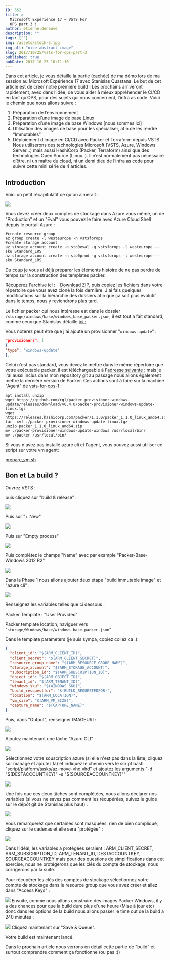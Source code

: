 ```yaml
---
ID: 352
title: >
  Microsoft Expérience 17 – VSTS For
  OPS part 3 !
author: etienne.deneuve
description: ""
tags: [""]
img: /assets/stock-3.jpg
img_alt: "nice abstract image"
slug: 2017/10/25/vsts-for-ops-part-3
published: true
pubDate: 2017-10-25 10:11:10
---
```


Dans cet article, je vous détaille la partie (cachée) de ma démo lors de ma session au Microsoft Expérience 17 avec Stanislas Quastana. Le but de cet article est de créer notre première build ! Les prochains arriveront rapidement, avec dans l’idée, de vous aider à mieux appréhender le CI/CD en tant qu’OPS, pour des sujets qui nous concernent, l’infra as code.
Voici le chemin que nous allons suivre :

1. Préparation de l’environnement
2. Préparation d’une image de base Linux
3. Préparation d’une image de base Windows [nous sommes ici]
4. Utilisation des images de base pour les spécialiser, afin de les rendre “Immutables”
5. Déploiement d’image en CI/CD avec Packer et Terraform depuis VSTS
   Nous utiliserons des technologies Microsoft (VSTS, Azure, Windows Server…) mais aussi HashiCorp (Packer, Terraform) ainsi que des technologies Open Source (Linux..). Il n’est normalement pas nécessaire d’être, ni un maître du cloud, ni un demi dieu de l’infra as code pour suivre cette mini série de 4 articles.

## Introduction

Voici un petit récapitulatif ce qu'on aimerait :

![](https://etienne.deneuve.xyz/wp-content/uploads/2017/10/Packer.png)

Vous devez créer deux comptes de stockage dans Azure vous même, un de "Production" et un "Eval" vous pouvez le faire avec Azure Cloud Shell depuis le portail Azure :

```shell
#create resource group
az group create -l westeurope -n vstsforops
#create storage account
az storage account create -n sto0eval -g vstsforops -l westeurope --sku Standard_LRS
az storage account create -n sto0prod -g vstsforops -l westeurope --sku Standard_LRS
```

Du coup je vous ai déjà préparer les éléments histoire de ne pas perdre de temps sur la construction des templates packer.

Récupérez l'archive ici :    [Download ZIP](https://github.com/EtienneDeneuve/vsts-for-ops/archive/master.zip), puis copiez les fichiers dans votre répertoire que vous avez cloné la fois dernière. J'ai fais quelques modifications sur la hiérarchie des dossiers afin que ça soit plus évolutif dans le temps, nous y reviendrons plus tard.

Le fichier packer qui nous intéresse est dans le dossier `/storage/windows/base/windows_base_packer.json`, il est tout a fait standard, comme ceux que Stanislas détaille [ici :](https://github.com/squasta/PackerAzureRM)

Vous noterez peut être que j'ai ajouté un provisionner "`windows-update`" :

```json
"provisioners": [
{
"type": "windows-update"
},
```

Celui n'est pas standard, vous devez le mettre dans le même répertoire que votre exécutable packer, il est téléchargeable à l'[adresse suivante :](https://github.com/rgl/packer-provisioner-windows-update/releases) mais je l'ai aussi inclus dans mon repository git au passage nous allons également mettre la dernière version de Packer. Ces actions sont à faire sur la machine "Agent" de [vsts-for-ops-1](https://etienne.deneuve.xyz/2017/10/09/vsts-for-ops-1/) :

```shell
apt install unzip
wget https://github.com/rgl/packer-provisioner-windows-update/releases/download/v0.4.0/packer-provisioner-windows-update-linux.tgz
wget https://releases.hashicorp.com/packer/1.1.0/packer_1.1.0_linux_amd64.zip
tar -xvf ./packer-provisioner-windows-update-linux.tgz
unzip packer_1.1.0_linux_amd64.zip
mv ./packer-provisioner-windows-update-windows /usr/local/bin/
mv ./packer /usr/local/bin/
```

Si vous n'avez pas installé azure cli et l'agent, vous pouvez aussi utiliser ce script sur votre vm agent:

[prepare_vm.sh](https://raw.githubusercontent.com/EtienneDeneuve/vsts-for-ops/master/scripts/platform/agent/prepare_vm.sh)

## Bon et La build ?

Ouvrez VSTS :

puis cliquez sur "build & release" :

![](https://etienne.deneuve.xyz/wp-content/uploads/2017/10/Sans-titre.png)

Puis sur "+ New"

![](https://etienne.deneuve.xyz/wp-content/uploads/2017/10/vsts-create-1.png)

Puis sur "Empty process"

![](https://etienne.deneuve.xyz/wp-content/uploads/2017/10/vsts-create-2.png)

Puis complétez le champs "Name" avec par example "Packer-Base-Windows 2012 R2"

![](https://etienne.deneuve.xyz/wp-content/uploads/2017/10/vsts-create-3.png)

Dans la Phase 1 nous allons ajouter deux étape "build immutable image" et "azure cli" :

![](https://etienne.deneuve.xyz/wp-content/uploads/2017/10/vsts-create-4.png)

Renseignez les variables telles que ci dessous :

Packer Template : "User Provided"

Packer template location, naviguer vers "`storage/Windows/base/windows_base_packer.json`"

Dans le template parameters (je suis sympa, copiez collez ca :):

```json
{
  "client_id": "$(ARM_CLIENT_ID)",
  "client_secret": "$(ARM_CLIENT_SECRET)",
  "resource_group_name": "$(ARM_RESOURCE_GROUP_NAME)",
  "storage_account": "$(ARM_STORAGE_ACCOUNT)",
  "subscription_id": "$(ARM_SUBSCRIPTION_ID)",
  "object_id": "$(ARM_OBJECT_ID)",
  "tenant_id": "$(ARM_TENANT_ID)",
  "windows_sku": "$(WINDOWS_SKU)",
  "build_resquestfor": "$(BUILD_REQUESTEDFOR)",
  "location": "$(ARM_LOCATION)",
  "vm_size": "$(ARM_VM_SIZE)",
  "capture_name": "$(CAPTURE_NAME)"
}
```

Puis, dans "Output", renseigner IMAGEURI :

![](https://etienne.deneuve.xyz/wp-content/uploads/2017/10/vsts-create-5.png)

Ajoutez maintenant une tâche "Azure CLI" :

![](https://etienne.deneuve.xyz/wp-content/uploads/2017/10/vsts-create-6.png)

Sélectionnez votre souscription azure (si elle n'est pas dans la liste, cliquez sur manage et ajoutez la) et indiquez le chemin vers le script bash "script/platform/tasks/az-move-vhd.vhd" et ajoutez les arguments "-d "$(DESTACCOUNTKEY)" -s "$(SOURCEACCOUNTKEY)""

![](https://etienne.deneuve.xyz/wp-content/uploads/2017/10/vsts-create-7.png)

Une fois que ces deux tâches sont complétées, nous allons déclarer nos variables (si vous ne savez pas comment les récupérées, suivez le guide sur le dépôt git de Stanislas plus haut) :

![](https://etienne.deneuve.xyz/wp-content/uploads/2017/10/vsts-create-8.png)

Vous remarquerez que certaines sont masquées, rien de bien compliqué, cliquez sur le cadenas et elle sera "protégée" :

![](https://etienne.deneuve.xyz/wp-content/uploads/2017/10/vsts-create-9.png)

Dans l’idéal, les variables a protégées seraient : ARM_CLIENT_SECRET, ARM_SUBSCRIPTION_ID, ARM_TENANT_ID, DESTACCOUNTKEY, SOURCEACCOUNTKEY mais pour des questions de simplifications dans cet exercise, nous ne protégerons que les clés du compte de stockage, nous corrigerons par la suite.

Pour récupérer les clés des comptes de stockage sélectionnez votre compte de stockage dans le resource group que vous avez créer et allez dans "Access Keys" :

![](https://etienne.deneuve.xyz/wp-content/uploads/2017/10/storage-account-key.png)
Ensuite, comme nous allons construire des images Packer Windows, il y a des chances pour que la build dure plus d'une heure (Mise à jour etc) donc dans les options de la build nous allons passer le time out de la build a 240 minutes :

![](https://etienne.deneuve.xyz/wp-content/uploads/2017/10/timeout-e1508918816983.png)
Cliquez maintenant sur "Save & Queue".

Votre build est maintenant lancé.

Dans le prochain article nous verrons en détail cette partie de "build" et surtout comprendre comment ça fonctionne (ou pas :))
